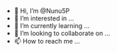 - 👋 Hi, I’m @Nunu5P
- 👀 I’m interested in ...
- 🌱 I’m currently learning ...
- 💞️ I’m looking to collaborate on ...
- 📫 How to reach me ...

<!---
Nunu5P/Nunu5P is a ✨ special ✨ repository because its `README.md` (this file) appears on your GitHub profile.
You can click the Preview link to take a look at your changes.
--->
